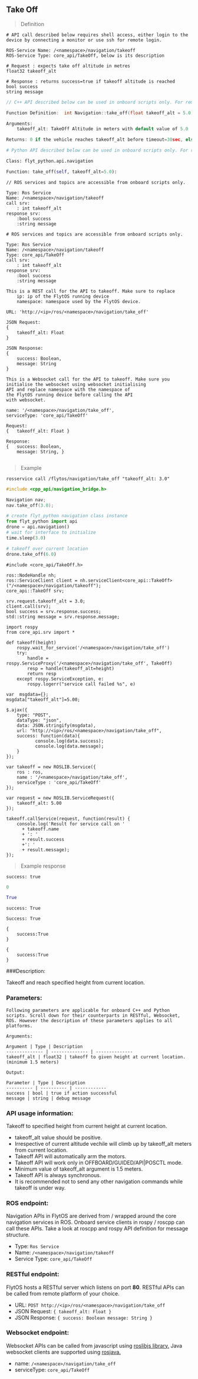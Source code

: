 ## Take Off


> Definition

```shell
# API call described below requires shell access, either login to the device by connecting a monitor or use ssh for remote login.

ROS-Service Name: /<namespace>/navigation/takeoff
ROS-Service Type: core_api/TakeOff, below is its description

# Request : expects take off altitude in metres
float32 takeoff_alt

# Response : returns success=true if takeoff altitude is reached
bool success
string message
```

```cpp
// C++ API described below can be used in onboard scripts only. For remote scripts you can use http client libraries to call FlytOS REST endpoints from C++.

Function Definition:  int Navigation::take_off(float takeoff_alt = 5.0)

Arguments: 
    takeoff_alt: TakeOff Altitude in meters with default value of 5.0

Returns: 0 if the vehicle reaches takeoff_alt before timeout=30sec, else returns 1.
```

```python
# Python API described below can be used in onboard scripts only. For remote scripts you can use http client libraries to call FlytOS REST endpoints from Python.

Class: flyt_python.api.navigation

Function: take_off(self, takeoff_alt=5.0):
```

```cpp--ros
// ROS services and topics are accessible from onboard scripts only.

Type: Ros Service
Name: /<namespace>/navigation/takeoff
call srv: 
    : int takeoff_alt
response srv: 
    :bool success
    :string message
```

```python--ros
# ROS services and topics are accessible from onboard scripts only.

Type: Ros Service
Name: /<namespace>/navigation/takeoff
Type: core_api/TakeOff
call srv: 
    : int takeoff_alt
response srv: 
    :bool success
    :string message

```

```javascript--REST
This is a REST call for the API to takeoff. Make sure to replace 
    ip: ip of the FlytOS running device
    namespace: namespace used by the FlytOS device.

URL: 'http://<ip>/ros/<namespace>/navigation/take_off'

JSON Request:
{   
    takeoff_alt: Float
}

JSON Response:
{   
    success: Boolean,
    message: String
}

```

```javascript--Websocket
This is a Websocket call for the API to takeoff. Make sure you 
initialise the websocket using websocket initialising 
API and replace namespace with the namespace of 
the FlytOS running device before calling the API 
with websocket.

name: '/<namespace>/navigation/take_off',
serviceType: 'core_api/TakeOff'

Request:
{   takeoff_alt: Float }

Response:
{   success: Boolean,
    message: String, }


```

> Example

```shell
rosservice call /flytos/navigation/take_off "takeoff_alt: 3.0"
```

```cpp
#include <cpp_api/navigation_bridge.h>

Navigation nav;
nav.take_off(3.0);
```

```python
# create flyt_python navigation class instance
from flyt_python import api
drone = api.navigation()
# wait for interface to initialize
time.sleep(3.0)

# takeoff over current location 
drone.take_off(6.0)
```

```cpp--ros
#include <core_api/TakeOff.h>

ros::NodeHandle nh;
ros::ServiceClient client = nh.serviceClient<core_api::TakeOff>("/<namespace>/navigation/takeoff");
core_api::TakeOff srv;

srv.request.takeoff_alt = 3.0;
client.call(srv);
bool success = srv.response.success;
std::string message = srv.response.message;
```

```python--ros
import rospy
from core_api.srv import *

def takeoff(height)
    rospy.wait_for_service('/<namespace>/navigation/take_off')
    try:
        handle = rospy.ServiceProxy('/<namespace>/navigation/take_off', TakeOff)
        resp = handle(takeoff_alt=height)
        return resp
    except rospy.ServiceException, e:
        rospy.logerr("service call failed %s", e)

```

```javascript--REST
var  msgdata={};
msgdata["takeoff_alt"]=5.00;

$.ajax({
    type: "POST",
    dataType: "json",
    data: JSON.stringify(msgdata),
    url: "http://<ip>/ros/<namespace>/navigation/take_off",  
    success: function(data){
           console.log(data.success);
           console.log(data.message);
    }
});

```

```javascript--Websocket
var takeoff = new ROSLIB.Service({
    ros : ros,
    name : '/<namespace>/navigation/take_off',
    serviceType : 'core_api/TakeOff'
});

var request = new ROSLIB.ServiceRequest({
    takeoff_alt: 5.00
});

takeoff.callService(request, function(result) {
    console.log('Result for service call on '
      + takeoff.name
      + ': '
      + result.success
      +': '
      + result.message);
});
```

> Example response

```shell
success: true
```

```cpp
0
```

```python
True
```

```cpp--ros
success: True
```

```python--ros
Success: True
```

```javascript--REST
{
    success:True
}

```

```javascript--Websocket
{
    success:True
}

```

###Description:

Takeoff and reach specified height from current location.

### Parameters:
    
    Following parameters are applicable for onboard C++ and Python scripts. Scroll down for their counterparts in RESTful, Websocket, ROS. However the description of these parameters applies to all platforms. 
    
    Arguments:
    
    Argument | Type | Description
    -------------- | -------------- | --------------
    takeoff_alt | float32 | takeoff to given height at current location. (minimum 1.5 meters)

    Output:
    
    Parameter | Type | Description
    ---------- | ---------- | ------------
    success | bool | true if action successful
    message | string | debug message

### API usage information:

Takeoff to specified height from current height at current location.

* takeoff_alt value should be positive. 
* Irrespective of current altitude vechile will climb up by takeoff_alt meters from current location.
* Takeoff API will automatically arm the motors. 
* Takeoff API will work only in OFFBOARD/GUIDED/API|POSCTL mode.
* Minimum value of takeoff_alt argument is 1.5 meters.
* Takeoff API is always synchronous. 
* It is recommended not to send any other navigation commands while takeoff is under way.

### ROS endpoint:

Navigation APIs in FlytOS are derived from / wrapped around the core navigation services in ROS. Onboard service clients in rospy / roscpp can call these APIs. Take a look at roscpp and rospy API definition for message structure. 

* Type: `Ros Service`
* Name: `/<namespace>/navigation/takeoff`
* Service Type: `core_api/TakeOff`

### RESTful endpoint:

FlytOS hosts a RESTful server which listens on port **80**. RESTful APIs can be called from remote platform of your choice.

* URL: `POST http://<ip>/ros/<namespace>/navigation/take_off`
* JSON Request:
`{
    takeoff_alt: Float
}`
* JSON Response:
`{
    success: Boolean
    message: String
}`

### Websocket endpoint:

Websocket APIs can be called from javascript using  [roslibjs library.](https://github.com/RobotWebTools/roslibjs) 
Java websocket clients are supported using [rosjava.](http://wiki.ros.org/rosjava)

* name: `/<namespace>/navigation/take_off`
* serviceType: `core_api/TakeOff`
